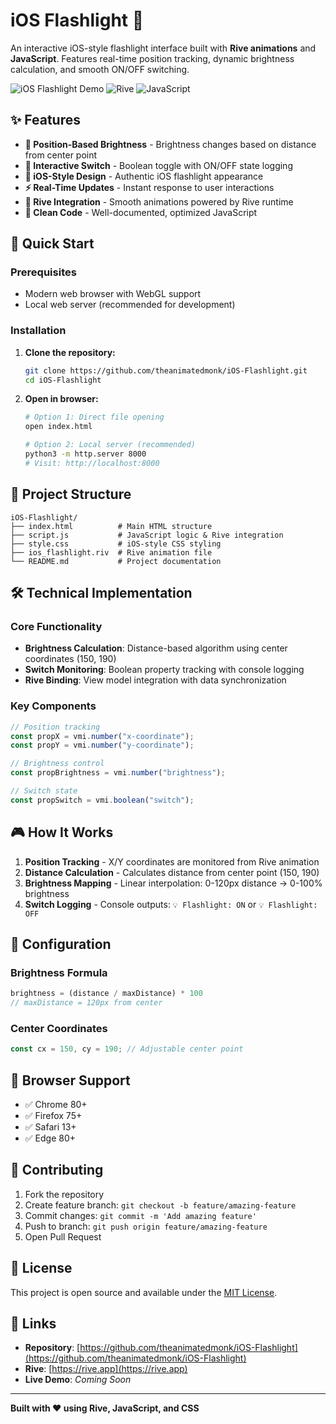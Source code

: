 # iOS Flashlight 🔦

An interactive iOS-style flashlight interface built with **Rive animations** and **JavaScript**. Features real-time position tracking, dynamic brightness calculation, and smooth ON/OFF switching.

![iOS Flashlight Demo](https://img.shields.io/badge/Status-Active-brightgreen) ![Rive](https://img.shields.io/badge/Rive-Animation-blue) ![JavaScript](https://img.shields.io/badge/JavaScript-ES6-yellow)

## ✨ Features

- **🎯 Position-Based Brightness** - Brightness changes based on distance from center point
- **🔄 Interactive Switch** - Boolean toggle with ON/OFF state logging
- **📱 iOS-Style Design** - Authentic iOS flashlight appearance
- **⚡ Real-Time Updates** - Instant response to user interactions
- **🎨 Rive Integration** - Smooth animations powered by Rive runtime
- **🧹 Clean Code** - Well-documented, optimized JavaScript

## 🚀 Quick Start

### Prerequisites
- Modern web browser with WebGL support
- Local web server (recommended for development)

### Installation
1. **Clone the repository:**
   ```bash
   git clone https://github.com/theanimatedmonk/iOS-Flashlight.git
   cd iOS-Flashlight
   ```

2. **Open in browser:**
   ```bash
   # Option 1: Direct file opening
   open index.html
   
   # Option 2: Local server (recommended)
   python3 -m http.server 8000
   # Visit: http://localhost:8000
   ```

## 📁 Project Structure

```
iOS-Flashlight/
├── index.html          # Main HTML structure
├── script.js           # JavaScript logic & Rive integration
├── style.css           # iOS-style CSS styling
├── ios_flashlight.riv  # Rive animation file
└── README.md           # Project documentation
```

## 🛠️ Technical Implementation

### Core Functionality
- **Brightness Calculation**: Distance-based algorithm using center coordinates (150, 190)
- **Switch Monitoring**: Boolean property tracking with console logging
- **Rive Binding**: View model integration with data synchronization

### Key Components
```javascript
// Position tracking
const propX = vmi.number("x-coordinate");
const propY = vmi.number("y-coordinate");

// Brightness control
const propBrightness = vmi.number("brightness");

// Switch state
const propSwitch = vmi.boolean("switch");
```

## 🎮 How It Works

1. **Position Tracking** - X/Y coordinates are monitored from Rive animation
2. **Distance Calculation** - Calculates distance from center point (150, 190)
3. **Brightness Mapping** - Linear interpolation: 0-120px distance → 0-100% brightness
4. **Switch Logging** - Console outputs: `💡 Flashlight: ON` or `💡 Flashlight: OFF`

## 🔧 Configuration

### Brightness Formula
```javascript
brightness = (distance / maxDistance) * 100
// maxDistance = 120px from center
```

### Center Coordinates
```javascript
const cx = 150, cy = 190; // Adjustable center point
```

## 📱 Browser Support

- ✅ Chrome 80+
- ✅ Firefox 75+
- ✅ Safari 13+
- ✅ Edge 80+

## 🤝 Contributing

1. Fork the repository
2. Create feature branch: `git checkout -b feature/amazing-feature`
3. Commit changes: `git commit -m 'Add amazing feature'`
4. Push to branch: `git push origin feature/amazing-feature`
5. Open Pull Request

## 📄 License

This project is open source and available under the [MIT License](LICENSE).

## 🔗 Links

- **Repository**: [https://github.com/theanimatedmonk/iOS-Flashlight](https://github.com/theanimatedmonk/iOS-Flashlight)
- **Rive**: [https://rive.app](https://rive.app)
- **Live Demo**: *Coming Soon*

---

**Built with ❤️ using Rive, JavaScript, and CSS**

